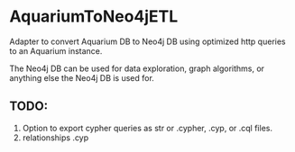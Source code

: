 # AquariumToNeo4jETL

Adapter to convert Aquarium DB to Neo4j DB using optimized http queries to an Aquarium instance.

The Neo4j DB can be used for data exploration, graph algorithms, or anything else the Neo4j DB is used for.


## TODO:

1. Option to export cypher queries as str or .cypher, .cyp, or .cql files.
1. relationships .cyp
